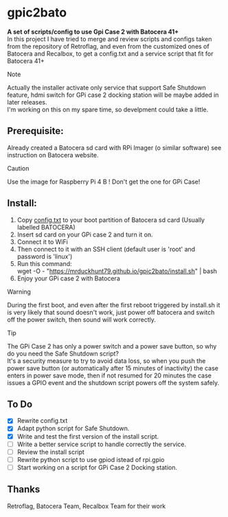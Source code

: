 # gpic2bato
**A set of scripts/config to use Gpi Case 2 with Batocera 41+**  
In this project I have tried to merge and review scripts and configs taken from the repository of Retroflag, and even from the customized ones of Batocera and Recalbox, to get a config.txt and a service script that fit for Batocera 41+

>[!NOTE]
>Actually the installer activate only service that support Safe Shutdown feature, hdmi switch for GPi case 2 docking station will be maybe added in later releases.  
>I'm working on this on my spare time, so develpment could take a little.


## Prerequisite:
Already created a Batocera sd card with RPi Imager (o similar software) see instruction on Batocera website.
> [!CAUTION]
> Use the image for Raspberry Pi 4 B ! Don't get the one for GPi Case!
 
## Install:

1)  Copy [config.txt](https://github.com/MrDuckHunt79/gpic2bato/blob/main/config.txt) to your boot partition of Batocera sd card (Usually labelled BATOCERA)
2) Insert sd card on your GPi case 2 and turn it on.
3) Connect it to WiFi
4) Then connect to it with an SSH client (default user is 'root' and password is 'linux')
5) Run this command:  
    wget -O - "https://mrduckhunt79.github.io/gpic2bato/install.sh" | bash
6) Enjoy your GPi case 2 with Batocera

> [!WARNING]
> During the first boot, and even after the first reboot triggered by install.sh it is very likely that sound doesn't work, just power off batocera and switch off the power switch, then sound will work correctly.

> [!TIP]
> The GPi Case 2 has only a power switch and a power save button, so why do you need the Safe Shutdown script?  
> It's a security measure to try to avoid data loss, so when you push the power save button (or automatically after 15 minutes of inactivity) the case enters in power save mode, then if not resumed for 20 minutes the case issues a GPIO event and the shutdown script powers off the system safely.

## To Do
- [X] Rewrite config.txt
- [X] Adapt python script for Safe Shutdown.
- [X] Write and test the first version of the install script.
- [ ] Write a better service script to handle correctly the service.
- [ ] Review the install script
- [ ] Rewrite python script to use gpiod istead of rpi.gpio
- [ ] Start working on a script for GPi Case 2 Docking station.

## Thanks
Retroflag, Batocera Team, Recalbox Team for their work

